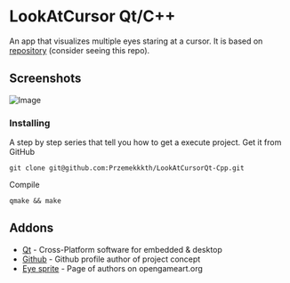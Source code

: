 # LookAtCursor Qt/C++
An app that visualizes multiple eyes staring at a cursor. It is based on [repository](https://github.com/OneLoneCoder/Javidx9/blob/master/PixelGameEngine/SmallerProjects/OneLoneCoder_PGE_PeriodicNumbers.cpp) 
(consider seeing this repo).

## Screenshots

![Image](https://user-images.githubusercontent.com/28188300/229716629-fc808559-1224-4066-98e6-9af36bca66be.gif)

### Installing
A step by step series  that tell you how to get a execute project.
Get it from GitHub
```
git clone git@github.com:Przemekkkth/LookAtCursorQt-Cpp.git
```
Compile
```
qmake && make
```

## Addons
* [Qt](https://www.qt.io/) - Cross-Platform software for embedded & desktop
* [Github](https://github.com/OneLoneCoder) - Github profile author of project concept 
* [Eye sprite](https://opengameart.org/content/observers) - Page of authors on opengameart.org

